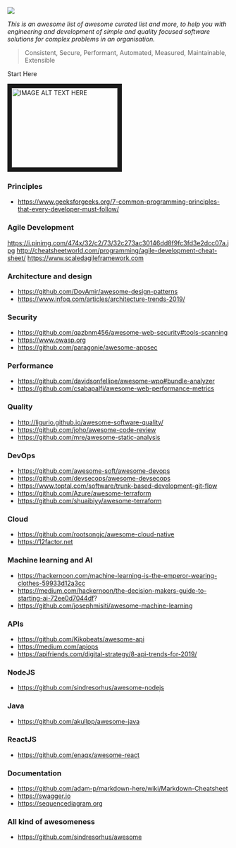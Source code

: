 ![](https://i.pinimg.com/originals/ea/ba/92/eaba92aebcff4399bcd0a64cf576ea46.jpg)

*_This is an awesome list of awesome curated list and more, to help you with engineering and development of simple and quality focused software solutions for complex problems in an organisation._* 

> Consistent, Secure, Performant, Automated, Measured, Maintainable, Extensible

Start Here

<a href="http://www.youtube.com/watch?feature=player_embedded&v=p0jGmgIrf_M" target="_blank"><img src="http://img.youtube.com/vi/p0jGmgIrf_M/0.jpg" 
alt="IMAGE ALT TEXT HERE" width="240" height="180" border="10" /></a>

### Principles
- https://www.geeksforgeeks.org/7-common-programming-principles-that-every-developer-must-follow/

### Agile Development
https://i.pinimg.com/474x/32/c2/73/32c273ac30146dd8f9fc3fd3e2dcc07a.jpg
http://cheatsheetworld.com/programming/agile-development-cheat-sheet/
https://www.scaledagileframework.com

### Architecture and design
- https://github.com/DovAmir/awesome-design-patterns
- https://www.infoq.com/articles/architecture-trends-2019/

### Security 
- https://github.com/qazbnm456/awesome-web-security#tools-scanning
- https://www.owasp.org
- https://github.com/paragonie/awesome-appsec

### Performance
- https://github.com/davidsonfellipe/awesome-wpo#bundle-analyzer
- https://github.com/csabapalfi/awesome-web-performance-metrics

### Quality
- http://ligurio.github.io/awesome-software-quality/
- https://github.com/joho/awesome-code-review
- https://github.com/mre/awesome-static-analysis

### DevOps
- https://github.com/awesome-soft/awesome-devops
- https://github.com/devsecops/awesome-devsecops
- https://www.toptal.com/software/trunk-based-development-git-flow
- https://github.com/Azure/awesome-terraform
- https://github.com/shuaibiyy/awesome-terraform

### Cloud
- https://github.com/rootsongjc/awesome-cloud-native
- https://12factor.net

### Machine learning and AI
- https://hackernoon.com/machine-learning-is-the-emperor-wearing-clothes-59933d12a3cc
- https://medium.com/hackernoon/the-decision-makers-guide-to-starting-ai-72ee0d7044df?
- https://github.com/josephmisiti/awesome-machine-learning

### APIs
- https://github.com/Kikobeats/awesome-api
- https://medium.com/apiops
- https://apifriends.com/digital-strategy/8-api-trends-for-2019/

### NodeJS
- https://github.com/sindresorhus/awesome-nodejs

### Java
- https://github.com/akullpp/awesome-java 

### ReactJS 
- https://github.com/enaqx/awesome-react

### Documentation
- https://github.com/adam-p/markdown-here/wiki/Markdown-Cheatsheet
- https://swagger.io
- https://sequencediagram.org

### All kind of awesomeness
- https://github.com/sindresorhus/awesome
